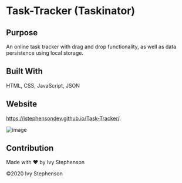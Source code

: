 # Task-Tracker (Taskinator)

## Purpose 

An online task tracker with drag and drop functionality, as well as data persistence using local storage.

## Built With

HTML, CSS, JavaScript, JSON

## Website

https://istephensondev.github.io/Task-Tracker/.

![image](https://user-images.githubusercontent.com/74675624/112577795-18d9d400-8dc3-11eb-8288-514be36233c2.png)


## Contribution
Made with ❤️ by Ivy Stephenson

©️2020 Ivy Stephenson
